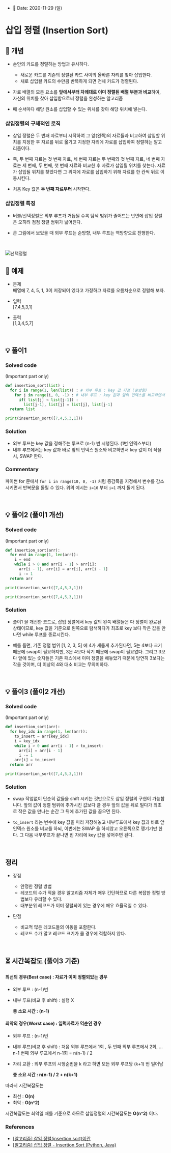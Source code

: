 - 📅 Date: 2020-11-29 (일)

# 삽입 정렬 (Insertion Sort)

## 📝 개념

* 손안의 카드를 정렬하는 방법과 유사하다.  
    * 새로운 카드를 기존의 정렬된 카드 사이의 올바른 자리를 찾아 삽입한다.  
    * 새로 삽입될 카드의 수만큼 반복하게 되면 전체 카드가 정렬된다. 

* 자료 배열의 모든 요소를 **앞에서부터 차례대로 이미 정렬된 배열 부분과 비교**하여, 자신의 위치를 찾아 삽입함으로써 정렬을 완성하는 알고리즘  

* 매 순서마다 해당 원소를 삽입할 수 있는 위치를 찾아 해당 위치에 넣는다.

### 삽입정렬의 구체적인 로직

* 삽입 정렬은 두 번째 자료부터 시작하여 그 앞(왼쪽)의 자료들과 비교하여 삽입할 위치를 지정한 후 자료를 뒤로 옮기고 지정한 자리에 자료를 삽입하여 정렬하는 알고리즘이다.  

* 즉, 두 번째 자료는 첫 번째 자료, 세 번째 자료는 두 번째와 첫 번째 자료, 네 번째 자료는 세 번째, 두 번째, 첫 번째 자료와 비교한 후 자료가 삽입될 위치를 찾는다.   자료가 삽입될 위치를 찾았다면 그 위치에 자료를 삽입하기 위해 자료를 한 칸씩 뒤로 이동시킨다.  

* 처음 Key 값은 **두 번째 자료부터** 시작한다.

### 삽입정렬 특징

* 버블/선택정렬은 외부 루프가 거듭될 수록 탐색 범위가 줄어드는 반면에 삽입 정렬은 오히려 점점 정렬 범위가 넓어진다.

* 큰 그림에서 보았을 때 외부 루프는 순방향, 내부 루프는 역방향으로 진행한다.

<br>

 ![선택정렬](./insertion_sort.png "selection-sort")
<br>

## 📝 예제


* 문제  
배열에 7, 4, 5, 1, 3이 저장되어 있다고 가정하고 자료를 오름차순으로 정렬해 보자.


* 입력  
[7,4,5,3,1]


* 출력  
[1,3,4,5,7]

<br>

## 💡 풀이1

### Solved code

(Important part only)
``` python
def insertion_sort(list) : 
  for i in range(1, len(list)) : # 외부 루프 : key 값 지정 (순방향)
    for j in range(i, 0, -1) : # 내부 루프 : key 값과 앞의 인덱스를 비교하면서 SWAP
      if( list[j] < list[j-1]) : 
        list[j-1], list[j] = list[j], list[j-1]
  return list

print(insertion_sort([7,4,5,3,1]))
```

### Solution

- 외부 루프는 key 값을 정해주는 루프로 (n-1) 번 시행된다. (1번 인덱스부터)
- 내부 루프에서는 key 값과 바로 앞의 인덱스 원소와 비교하면서 key 값이 더 작을 시, SWAP 한다.

### Commentary

파이썬 for 문에서 `for i in range(10, 0, -1)` 처럼 증감폭을 지정해서 변수를 감소시키면서 반복문을 돌릴 수 있다. 위의 예시는 `i=10` 부터 `i=1` 까지 돌게 된다.

<br>

## 💡 풀이2 (풀이1 개선)

### Solved code

(Important part only)
``` python
def insertion_sort(arr):
  for end in range(1, len(arr)):
    i = end
    while i > 0 and arr[i - 1] > arr[i]:
      arr[i - 1], arr[i] = arr[i], arr[i - 1]
      i -= 1
  return arr

print(insertion_sort([7,4,5,3,1]))

print(insertion_sort([7,4,5,3,1]))
```

### Solution

- 풀이1 을 개선한 코드로, 삽입 정렬에서 key 값의 왼쪽 배열들은 다 정렬이 완료된 상태이므로, key 값을 기준으로 왼쪽으로 탐색하다가 최초로 key 보다 작은 값을 만나면 while 루프를 종료시킨다.

- 예를 들면, 기존 정렬 범위 [1, 2, 3, 5] 에 4가 새롭게 추가된다면, 5는 4보다 크기 때문에 swap이 필요하지만, 3은 4보다 작기 때문에 swap이 필요없다. 그리고 3보다 앞에 있는 숫자들은 기존 패스에서 이미 정렬을 해놓았기 때문에 당연히 3보다는 작을 것이며, 더 이상의 4와 대소 비교는 무의미하다.

<br>

## 💡 풀이3 (풀이2 개선)

### Solved code

(Important part only)
``` python
def insertion_sort(arr):
  for key_idx in range(1, len(arr)):
    to_insert = arr[key_idx]
    i = key_idx
    while i > 0 and arr[i - 1] > to_insert:
      arr[i] = arr[i - 1]
      i -= 1
    arr[i] = to_insert
  return arr

print(insertion_sort([7,4,5,3,1]))
```

### Solution

- swap 작업없이 단순히 값들을 shift 시키는 것만으로도 삽입 정렬의 구현이 가능합니다. 앞의 값이 정렬 범위에 추가시킨 값보다 클 경우 앞의 값을 뒤로 밀다가 최초로 작은 값을 만나는 순간 그 뒤에 추가된 값을 꼽으면 된다.

- `to_insert` 라는 변수에 key 값을 미리 저장해놓고 내부루프에서 key 값과 바로 앞 인덱스 원소를 비교를 하되, 이번에는 SWAP 을 하지않고 오른쪽으로 땡기기만 한다. 그 다음 내부루프가 끝나면 빈 자리에 key 값을 넣어주면 된다.

<br>

## 정리

* 장점 
  * 안정한 정렬 방법
  * 레코드의 수가 적을 경우 알고리즘 자체가 매우 간단하므로 다른 복잡한 정렬 방법보다 유리할 수 있다.
  * 대부분위 레코드가 이미 정렬되어 있는 경우에 매우 효율적일 수 있다.  

* 단점
  * 비교적 많은 레코드들의 이동을 포함한다.
  * 레코드 수가 많고 레코드 크기가 클 경우에 적합하지 않다.




<br>

## ⏳ 시간복잡도 (풀이3 기준)

<h4>최선의 경우(Best case) : 자료가 이미 정렬되있는 경우</h4> 

- 외부 루프 : (n-1)번
- 내부 루프(비교 후 shift) : 실행 X

  **총 소요 시간 : (n-1)**

<h4>최악의 경우(Worst case) : 입력자료가 역순인 경우</h4> 

- 외부 루프 : (n-1)번
- 내부 루프(비교 후 shift) : 처음 외부 루프에서 1회 , 두 번째 외부 루프에서 2회, ... n-1 번째 외부 루프에서 n-1회 = n(n-1) / 2
- 자리 교환 : 외부 루프의 시행순번을 k 라고 하면 모든 외부 루프당 (k+1) 번 일어남

  **총 소요 시간 : n(n-1) / 2 + n(k+1)**

따라서 시간복잡도는  
- 최선 : **O(n)**
- 최악 : **O(n^2)**    

시간복잡도는 최악일 때를 기준으로 하므로 삽입정렬의 시간복잡도는 **O(n^2)** 이다.

### References
- [[알고리즘] 삽입 정렬(insertion sort)이란](https://gmlwjd9405.github.io/2018/05/06/algorithm-insertion-sort.html)
- [[알고리즘] 삽입 정렬 - Insertion Sort (Python, Java)](https://www.daleseo.com/sort-insertion/)
